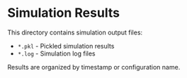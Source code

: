 # Simulation Results

This directory contains simulation output files:
- `*.pkl` - Pickled simulation results
- `*.log` - Simulation log files

Results are organized by timestamp or configuration name.
